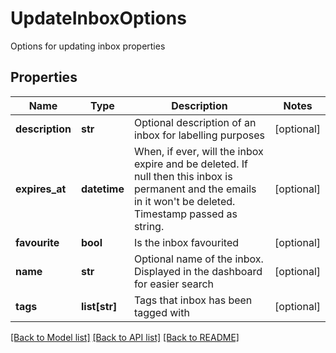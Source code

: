 # UpdateInboxOptions

Options for updating inbox properties
## Properties
Name | Type | Description | Notes
------------ | ------------- | ------------- | -------------
**description** | **str** | Optional description of an inbox for labelling purposes | [optional] 
**expires_at** | **datetime** | When, if ever, will the inbox expire and be deleted. If null then this inbox is permanent and the emails in it won&#39;t be deleted. Timestamp passed as string. | [optional] 
**favourite** | **bool** | Is the inbox favourited | [optional] 
**name** | **str** | Optional name of the inbox. Displayed in the dashboard for easier search | [optional] 
**tags** | **list[str]** | Tags that inbox has been tagged with | [optional] 

[[Back to Model list]](../README.md#documentation-for-models) [[Back to API list]](../README.md#documentation-for-api-endpoints) [[Back to README]](../README.md)


